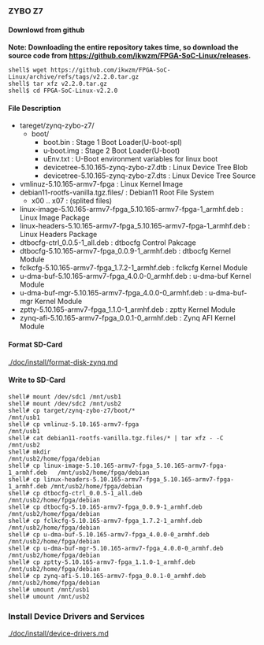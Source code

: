 ### ZYBO Z7

#### Downlowd from github

**Note: Downloading the entire repository takes time, so download the source code from https://github.com/ikwzm/FPGA-SoC-Linux/releases.**

```console
shell$ wget https://github.com/ikwzm/FPGA-SoC-Linux/archive/refs/tags/v2.2.0.tar.gz
shell$ tar xfz v2.2.0.tar.gz
shell$ cd FPGA-SoC-Linux-v2.2.0
```

#### File Description

 * tareget/zynq-zybo-z7/
   + boot/
     - boot.bin                                                      : Stage 1 Boot Loader(U-boot-spl)
     - u-boot.img                                                    : Stage 2 Boot Loader(U-boot)
     - uEnv.txt                                                      : U-Boot environment variables for linux boot
     - devicetree-5.10.165-zynq-zybo-z7.dtb                          : Linux Device Tree Blob   
     - devicetree-5.10.165-zynq-zybo-z7.dts                          : Linux Device Tree Source
 * vmlinuz-5.10.165-armv7-fpga                                       : Linux Kernel Image
 * debian11-rootfs-vanilla.tgz.files/                                : Debian11 Root File System
   + x00 .. x07                                                      : (splited files)
 * linux-image-5.10.165-armv7-fpga_5.10.165-armv7-fpga-1_armhf.deb   : Linux Image Package
 * linux-headers-5.10.165-armv7-fpga_5.10.165-armv7-fpga-1_armhf.deb : Linux Headers Package
 * dtbocfg-ctrl_0.0.5-1_all.deb                                      : dtbocfg Control Pakcage
 * dtbocfg-5.10.165-armv7-fpga_0.0.9-1_armhf.deb                     : dtbocfg Kernel Module
 * fclkcfg-5.10.165-armv7-fpga_1.7.2-1_armhf.deb                     : fclkcfg Kernel Module
 * u-dma-buf-5.10.165-armv7-fpga_4.0.0-0_armhf.deb                   : u-dma-buf Kernel Module
 * u-dma-buf-mgr-5.10.165-armv7-fpga_4.0.0-0_armhf.deb               : u-dma-buf-mgr Kernel Module
 * zptty-5.10.165-armv7-fpga_1.1.0-1_armhf.deb                       : zptty   Kernel Module
 * zynq-afi-5.10.165-armv7-fpga_0.0.1-0_armhf.deb                    : Zynq AFI Kernel Module

#### Format SD-Card

[./doc/install/format-disk-zynq.md](format-disk-zynq.md)

#### Write to SD-Card

````console
shell# mount /dev/sdc1 /mnt/usb1
shell# mount /dev/sdc2 /mnt/usb2
shell# cp target/zynq-zybo-z7/boot/*                                        /mnt/usb1
shell# cp vmlinuz-5.10.165-armv7-fpga                                       /mnt/usb1
shell# cat debian11-rootfs-vanilla.tgz.files/* | tar xfz - -C               /mnt/usb2
shell# mkdir                                                                /mnt/usb2/home/fpga/debian
shell# cp linux-image-5.10.165-armv7-fpga_5.10.165-armv7-fpga-1_armhf.deb   /mnt/usb2/home/fpga/debian
shell# cp linux-headers-5.10.165-armv7-fpga_5.10.165-armv7-fpga-1_armhf.deb /mnt/usb2/home/fpga/debian
shell# cp dtbocfg-ctrl_0.0.5-1_all.deb                                      /mnt/usb2/home/fpga/debian
shell# cp dtbocfg-5.10.165-armv7-fpga_0.0.9-1_armhf.deb                     /mnt/usb2/home/fpga/debian
shell# cp fclkcfg-5.10.165-armv7-fpga_1.7.2-1_armhf.deb                     /mnt/usb2/home/fpga/debian
shell# cp u-dma-buf-5.10.165-armv7-fpga_4.0.0-0_armhf.deb                   /mnt/usb2/home/fpga/debian
shell# cp u-dma-buf-mgr-5.10.165-armv7-fpga_4.0.0-0_armhf.deb               /mnt/usb2/home/fpga/debian
shell# cp zptty-5.10.165-armv7-fpga_1.1.0-1_armhf.deb                       /mnt/usb2/home/fpga/debian
shell# cp zynq-afi-5.10.165-armv7-fpga_0.0.1-0_armhf.deb                    /mnt/usb2/home/fpga/debian
shell# umount /mnt/usb1
shell# umount /mnt/usb2
````

### Install Device Drivers and Services

[./doc/install/device-drivers.md](device-drivers.md)

